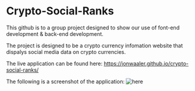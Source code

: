 # Crypto-Social-Ranks

This github is to a group project designed to show our use of font-end development & back-end development.

The project is designed to be a crypto currency infomation website that dispalys social media data on crypto currencies.

The live application can be found here: https://jonwaaler.github.io/crypto-social-ranks/

The following is a screenshot of the application: ![here]()